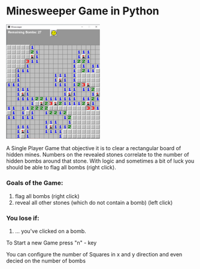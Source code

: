 # Minesweeper Game in Python

<img src="images/minesweeper.png" width="250" alt=""/>

A Single Player Game that objective it is to clear a rectangular board of hidden mines. Numbers on the revealed stones correlate to the number of hidden bombs around that stone. With logic and sometimes a bit of luck you should be able to flag all bombs (right click).

### Goals of the Game:
1. flag all bombs (right click)
2. reveal all other stones (which do not contain a bomb)  (left click)

### You lose if:
1. ... you've clicked on a bomb.

To Start a new Game press "n" - key

You can configure the number of Squares in x and y direction and even decied on the number of bombs
